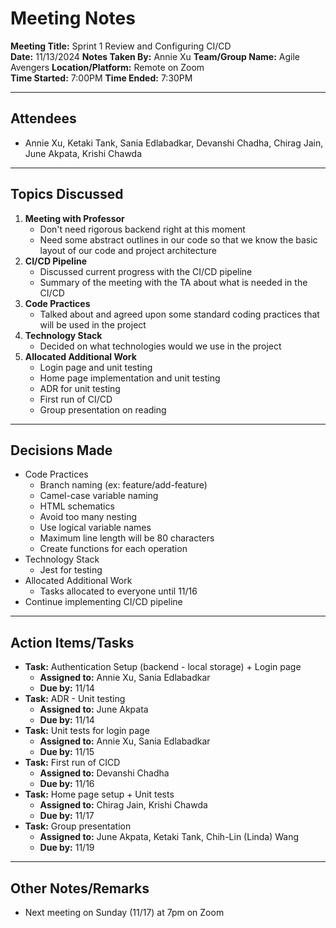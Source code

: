 # Meeting Notes

**Meeting Title:** Sprint 1 Review and Configuring CI/CD  
**Date:** 11/13/2024
**Notes Taken By:** Annie Xu
**Team/Group Name:** Agile Avengers
**Location/Platform:** Remote on Zoom  
**Time Started:** 7:00PM
**Time Ended:** 7:30PM

---

## Attendees

- Annie Xu, Ketaki Tank, Sania Edlabadkar, Devanshi Chadha, Chirag Jain, June Akpata, Krishi Chawda

---

## Topics Discussed

1. **Meeting with Professor**
   - Don't need rigorous backend right at this moment
   - Need some abstract outlines in our code so that we know the basic layout of our code and project architecture
2. **CI/CD Pipeline**
   - Discussed current progress with the CI/CD pipeline
   - Summary of the meeting with the TA about what is needed in the CI/CD
3. **Code Practices**
   - Talked about and agreed upon some standard coding practices that will be used in the project
4. **Technology Stack**
   - Decided on what technologies would we use in the project
5. **Allocated Additional Work**
   - Login page and unit testing
   - Home page implementation and unit testing
   - ADR for unit testing
   - First run of CI/CD
   - Group presentation on reading

---

## Decisions Made

- Code Practices
  - Branch naming (ex: feature/add-feature)
  - Camel-case variable naming
  - HTML schematics
  - Avoid too many nesting
  - Use logical variable names
  - Maximum line length will be 80 characters
  - Create functions for each operation
- Technology Stack
  - Jest for testing
- Allocated Additional Work
  - Tasks allocated to everyone until 11/16
- Continue implementing CI/CD pipeline

---

## Action Items/Tasks

- **Task:** Authentication Setup (backend - local storage) + Login page
  - **Assigned to:** Annie Xu, Sania Edlabadkar
  - **Due by:** 11/14
- **Task:** ADR - Unit testing
  - **Assigned to:** June Akpata
  - **Due by:** 11/14
- **Task:** Unit tests for login page
  - **Assigned to:** Annie Xu, Sania Edlabadkar
  - **Due by:** 11/15
- **Task:** First run of CICD
  - **Assigned to:** Devanshi Chadha
  - **Due by:** 11/16
- **Task:** Home page setup + Unit tests
  - **Assigned to:** Chirag Jain, Krishi Chawda
  - **Due by:** 11/17
- **Task:** Group presentation
  - **Assigned to:** June Akpata, Ketaki Tank, Chih-Lin (Linda) Wang
  - **Due by:** 11/19

---

## Other Notes/Remarks

- Next meeting on Sunday (11/17) at 7pm on Zoom
